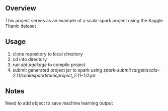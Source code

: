 ## Overview
This project serves as an example of a scala-spark project using the Kaggle Titanic dataset

## Usage
1. clone repository to local directory
2. cd into directory
3. run *sbt package* to compile project
4. submit generated project jar to spark using *spark-submit target/scala-2.11/scalasparktitanicproject_2.11-1.0.jar*

## Notes
Need to add object to save machine learning output
